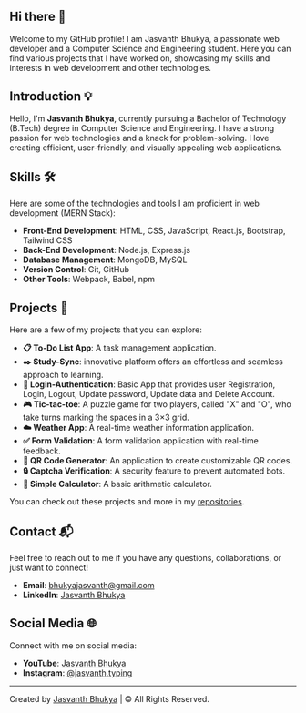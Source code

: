 ## Hi there 👋

Welcome to my GitHub profile! I am Jasvanth Bhukya, a passionate web developer and a Computer Science and Engineering student. Here you can find various projects that I have worked on, showcasing my skills and interests in web development and other technologies.

## Introduction 💡

Hello, I'm **Jasvanth Bhukya**, currently pursuing a Bachelor of Technology (B.Tech) degree in Computer Science and Engineering. I have a strong passion for web technologies and a knack for problem-solving. I love creating efficient, user-friendly, and visually appealing web applications.

## Skills 🛠️

Here are some of the technologies and tools I am proficient in web development (MERN Stack):

- **Front-End Development**: HTML, CSS, JavaScript, React.js, Bootstrap, Tailwind CSS
- **Back-End Development**: Node.js, Express.js
- **Database Management**: MongoDB, MySQL
- **Version Control**: Git, GitHub
- **Other Tools**: Webpack, Babel, npm

## Projects 🚀

Here are a few of my projects that you can explore:

- **📋 To-Do List App**: A task management application.
- **✒️ Study-Sync**: innovative platform offers an effortless and seamless approach to learning.
- **🔐 Login-Authentication**: Basic App that provides user Registration, Login, Logout, Update password, Update data and Delete Account.
- **🎮 Tic-tac-toe**: A puzzle game for two players, called "X" and "O", who take turns marking the spaces in a 3×3 grid. 
- **☁️ Weather App**: A real-time weather information application.
- **✅ Form Validation**: A form validation application with real-time feedback.
- **🔲 QR Code Generator**: An application to create customizable QR codes.
- **🔒 Captcha Verification**: A security feature to prevent automated bots.
- **🧮 Simple Calculator**: A basic arithmetic calculator.

You can check out these projects and more in my [repositories](https://github.com/Jasvanth-Hub?tab=repositories).

## Contact 📬

Feel free to reach out to me if you have any questions, collaborations, or just want to connect!

- **Email**: [bhukyajasvanth@gmail.com](mailto:bhukyajasvanth@gmail.com)
- **LinkedIn**: [Jasvanth Bhukya](https://www.linkedin.com/in/jasvanth-bhukya-8a1b16256)

## Social Media 🌐

Connect with me on social media:

- **YouTube**: [Jasvanth Bhukya](https://www.youtube.com/channel/UCFqULNQqD9wpsG96gwsAbwA)
- **Instagram**: [@jasvanth.typing](https://www.instagram.com/jasvanth.typing)

---

Created by [Jasvanth Bhukya](https://jasvanth-hub.github.io/Portfolio-website/) | &copy; All Rights Reserved.

